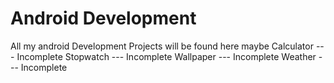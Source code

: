 # Android Development
All my android Development Projects will be found here maybe 
Calculator --- Incomplete
Stopwatch --- Incomplete
Wallpaper --- Incomplete
Weather --- Incomplete
